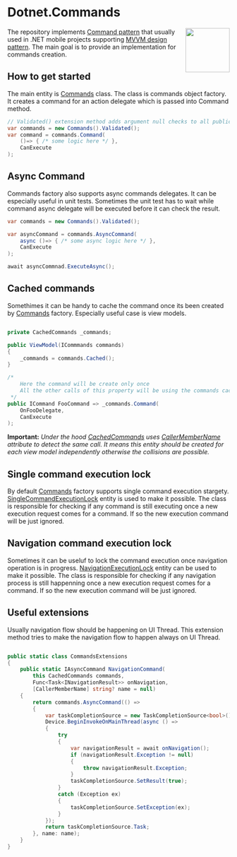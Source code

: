 # Dotnet.Commands

<img align="right" width="100px" src="https://avatars.githubusercontent.com/u/46710314?v=4" />

The repository implements [Command pattern](https://en.wikipedia.org/wiki/Command_pattern) that usually used in .NET mobile projects supporting [MVVM design pattern](https://en.wikipedia.org/wiki/Model–view–viewmodel). The main goal is to provide an implementation for commands creation.

## How to get started

The main entity is [Commands](https://github.com/DenisZhukovski/Dotnet.Commands/blob/main/src/Commands.cs) class. The class is commands object factory. It creates a command for an action delegate which is passed into Command method.

```cs
// Validated() extension method adds argument null checks to all public methods
var commands = new Commands().Validated();
var command = commands.Command(
    ()=> { /* some logic here */ }, 
    CanExecute
);

```

## Async Command

Commands factory also supports async commands delegates. It can be especially useful in unit tests. Sometimes the unit test has to wait while command async delegate will be executed before it can check the result.

```cs
var commands = new Commands().Validated();

var asyncCommand = commands.AsyncCommand(
    async ()=> { /* some async logic here */ }, 
    CanExecute
);

await asyncCommnad.ExecuteAsync();

```

## Cached commands

Somethimes it can be handy to cache the command once its been created by [Commands](https://github.com/DenisZhukovski/Dotnet.Commands/blob/main/src/Commands.cs) factory. Especially useful case is view models.

```cs

private CachedCommands _commands;

public ViewModel(ICommmands commands)
{
    _commands = commands.Cached();
}

/* 
    Here the command will be create only once
    All the other calls of this property will be using the commands cache.
 */
public ICommand FooCommand => _commands.Command(
    OnFooDelegate, 
    CanExecute
);

```

**Important:** _Under the hood [CachedCommands](https://github.com/DenisZhukovski/Elegant.Dotnet.Commands/blob/main/src/Commands/CachedCommands.cs) uses [CallerMemberName](https://docs.microsoft.com/en-us/dotnet/api/system.runtime.compilerservices.callermembernameattribute?view=net-6.0) attribute to detect the same call. It means this entity should be created for each view model independently otherwise the collisions are possible._

## Single command execution lock

 By default [Commands](https://github.com/DenisZhukovski/Dotnet.Commands/blob/main/src/Commands.cs) factory supports single command execution stargety. [SingleCommandExecutionLock](https://github.com/DenisZhukovski/Dotnet.Commands/blob/main/src/Locks/SingleCommandExecutionLock.cs) entity is used to make it possible. The class is responsible for checking if any command is still executing once a new execution request comes for a command. If so the new execution command will be just ignored.

## Navigation command execution lock

 Sometimes it can be useluf to lock the command execution once navigation operation is in progress. [NavigationExecutionLock](https://github.com/DenisZhukovski/Dotnet.Commands/blob/main/src/Locks/NavigationExecutionLock.cs) entity can be used to make it possible. The class is responsible for checking if any navigation process is still happenning once a new execution request comes for a command. If so the new execution command will be just ignored.

## Useful extensions

Usually navigation flow should be happening on UI Thread. This extension method tries to make the navigation flow to happen always on UI Thread.

```cs

public static class CommandsExtensions
{
    public static IAsyncCommand NavigationCommand(
        this CachedCommands commands,
        Func<Task<INavigationResult>> onNavigation,
        [CallerMemberName] string? name = null)
    {
        return commands.AsyncCommand(() =>
        {
            var taskCompletionSource = new TaskCompletionSource<bool>();
            Device.BeginInvokeOnMainThread(async () =>
            {
                try
                {
                    var navigationResult = await onNavigation();
                    if (navigationResult.Exception != null)
                    {
                        throw navigationResult.Exception;
                    }
                    taskCompletionSource.SetResult(true);
                }
                catch (Exception ex)
                {
                    taskCompletionSource.SetException(ex);
                }
            });
            return taskCompletionSource.Task;
        }, name: name);
    }
}

```

